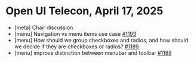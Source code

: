 Open UI Telecon, April 17, 2025
===================================
  * [meta] Chair discussion
  * [menu] Navigation vs menu items use case [#1193](https://github.com/openui/open-ui/issues/1193)
  * [menu] How should we group checkboxes and radios, and how should we decide if they are checkboxes or radios? [#1189](https://github.com/openui/open-ui/issues/1189)
  * [menu] improve distinction between menubar and toolbar [#1188](https://github.com/openui/open-ui/issues/1188)


